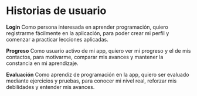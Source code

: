 # Historias de usuario


**Login**
Como persona interesada en aprender programación,
quiero registrarme fácilmente en la aplicación,
para poder crear mi perfil y comenzar a practicar lecciones aplicadas.


**Progreso**
Como usuario activo de mi app,
quiero ver mi progreso y el de mis contactos,
para motivarme, comparar mis avances y mantener la constancia en mi aprendizaje.


**Evaluación**
Como aprendiz de programación en la app,
quiero ser evaluado mediante ejercicios y pruebas,
para conocer mi nivel real, reforzar mis debilidades y entender mis avances.